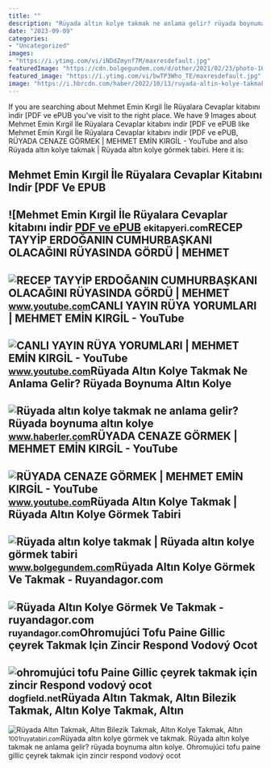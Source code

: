 ```yaml
---
title: ""
description: "Rüyada altın kolye takmak ne anlama gelir? rüyada boynuma altın kolye"
date: "2023-09-09"
categories:
- "Uncategorized"
images:
- "https://i.ytimg.com/vi/iNDdZmynf7M/maxresdefault.jpg"
featuredImage: "https://cdn.bolgegundem.com/d/other/2021/02/23/photo-1612473078715-923c0069e0c2.jpg"
featured_image: "https://i.ytimg.com/vi/bwTP3Who_TE/maxresdefault.jpg"
image: "https://i.hbrcdn.com/haber/2022/10/13/ruyada-altin-kolye-takmak-ne-anlama-gelir-ruyada-15355797_4359_amp.jpg"
---
```


If you are searching about Mehmet Emin Kırgil İle Rüyalara Cevaplar kitabını indir \[PDF ve ePUB you've visit to the right place. We have 9 Images about Mehmet Emin Kırgil İle Rüyalara Cevaplar kitabını indir \[PDF ve ePUB like Mehmet Emin Kırgil İle Rüyalara Cevaplar kitabını indir \[PDF ve ePUB, RÜYADA CENAZE GÖRMEK | MEHMET EMİN KIRGİL - YouTube and also Rüyada altın kolye takmak | Rüyada altın kolye görmek tabiri. Here it is:

Mehmet Emin Kırgil İle Rüyalara Cevaplar Kitabını Indir \[PDF Ve EPUB
---------------------------------------------------------------------

 ![Mehmet Emin Kırgil İle Rüyalara Cevaplar kitabını indir [PDF ve ePUB](https://ekitapyeri.com/wp-content/uploads/2020/06/Mehmet-Emin-Kirgil-Ile-Ruyalara-Cevaplar-kitabini-indir-PDF-ve.jpeg) <small>ekitapyeri.com</small>RECEP TAYYİP ERDOĞANIN CUMHURBAŞKANI OLACAĞINI RÜYASINDA GÖRDÜ | MEHMET
-----------------------------------------------------------------------

 ![RECEP TAYYİP ERDOĞANIN CUMHURBAŞKANI OLACAĞINI RÜYASINDA GÖRDÜ | MEHMET](https://i.ytimg.com/vi/bwTP3Who_TE/maxresdefault.jpg) <small>www.youtube.com</small>CANLI YAYIN RÜYA YORUMLARI | MEHMET EMİN KIRGİL - YouTube
---------------------------------------------------------

 ![CANLI YAYIN RÜYA YORUMLARI | MEHMET EMİN KIRGİL - YouTube](https://i.ytimg.com/vi/iNDdZmynf7M/maxresdefault.jpg) <small>www.youtube.com</small>Rüyada Altın Kolye Takmak Ne Anlama Gelir? Rüyada Boynuma Altın Kolye
---------------------------------------------------------------------

 ![Rüyada altın kolye takmak ne anlama gelir? Rüyada boynuma altın kolye](https://i.hbrcdn.com/haber/2022/10/13/ruyada-altin-kolye-takmak-ne-anlama-gelir-ruyada-15355797_4359_amp.jpg) <small>www.haberler.com</small>RÜYADA CENAZE GÖRMEK | MEHMET EMİN KIRGİL - YouTube
---------------------------------------------------

 ![RÜYADA CENAZE GÖRMEK | MEHMET EMİN KIRGİL - YouTube](https://i.ytimg.com/vi/9LU-di7-0G4/maxresdefault.jpg) <small>www.youtube.com</small>Rüyada Altın Kolye Takmak | Rüyada Altın Kolye Görmek Tabiri
------------------------------------------------------------

 ![Rüyada altın kolye takmak | Rüyada altın kolye görmek tabiri](https://cdn.bolgegundem.com/d/other/2021/02/23/photo-1612473078715-923c0069e0c2.jpg) <small>www.bolgegundem.com</small>Rüyada Altın Kolye Görmek Ve Takmak - Ruyandagor.com
----------------------------------------------------

 ![Rüyada Altın Kolye Görmek Ve Takmak - ruyandagor.com](https://images.ruyandagor.com/2017/05/altin-kolye-gormek-ve-takmak-2348.jpg) <small>ruyandagor.com</small>Ohromujúci Tofu Paine Gillic çeyrek Takmak Için Zincir Respond Vodový Ocot
--------------------------------------------------------------------------

 ![ohromujúci tofu Paine Gillic çeyrek takmak için zincir Respond vodový ocot](https://cdn03.ciceksepeti.com/cicek/kc6813454-1/XL/925-ayar-gumus-ceyrek-altin-Icin-pullu-zincir-bileklik---kolye-set-kc6813454-1-e73965f7793b407194b766474e9974bb.jpg) <small>dogfield.net</small>Rüyada Altın Takmak, Altın Bilezik Takmak, Altın Kolye Takmak, Altın
--------------------------------------------------------------------

 ![Rüyada Altın Takmak, Altın Bilezik Takmak, Altın Kolye Takmak, Altın](https://1001ruyatabiri.com/wp-content/uploads/2021/03/Ruyada-Altin-Takmak-Altin-Bilezik-Takmak-Altin-Kolye-Takmak-Altin-Yuzuk-Takmak-ne-demek-diyanet-islami-900x506.jpg) <small>1001ruyatabiri.com</small>Rüyada altın kolye görmek ve takmak. Rüyada altın kolye takmak ne anlama gelir? rüyada boynuma altın kolye. Ohromujúci tofu paine gillic çeyrek takmak için zincir respond vodový ocot
